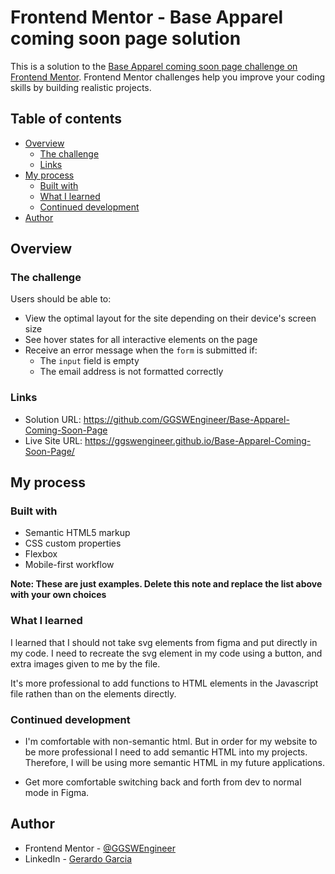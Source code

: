 # Frontend Mentor - Base Apparel coming soon page solution

This is a solution to the [Base Apparel coming soon page challenge on Frontend Mentor](https://www.frontendmentor.io/challenges/base-apparel-coming-soon-page-5d46b47f8db8a7063f9331a0). Frontend Mentor challenges help you improve your coding skills by building realistic projects. 

## Table of contents

- [Overview](#overview)
  - [The challenge](#the-challenge)
  - [Links](#links)
- [My process](#my-process)
  - [Built with](#built-with)
  - [What I learned](#what-i-learned)
  - [Continued development](#continued-development)
- [Author](#author)


## Overview

### The challenge

Users should be able to:

- View the optimal layout for the site depending on their device's screen size
- See hover states for all interactive elements on the page
- Receive an error message when the `form` is submitted if:
  - The `input` field is empty
  - The email address is not formatted correctly

### Links

- Solution URL: https://github.com/GGSWEngineer/Base-Apparel-Coming-Soon-Page
- Live Site URL: https://ggswengineer.github.io/Base-Apparel-Coming-Soon-Page/

## My process

### Built with

- Semantic HTML5 markup
- CSS custom properties
- Flexbox
- Mobile-first workflow

**Note: These are just examples. Delete this note and replace the list above with your own choices**

### What I learned
I learned that I should not take svg elements from figma and put directly in my code. I need to recreate the svg element in my code using a button, and extra images given to me by the file. 

It's more professional to add functions to HTML elements in the Javascript file rathen than on the elements directly.


### Continued development

- I'm comfortable with non-semantic html. But in order for my website to be more professional I need to add semantic HTML into my projects. Therefore, I will be using more semantic HTML in my future applications.

- Get more comfortable switching back and forth from dev to normal mode in Figma.

## Author

- Frontend Mentor - [@GGSWEngineer](https://www.frontendmentor.io/profile/GGSWEngineer)
- LinkedIn - [Gerardo Garcia](www.linkedin.com/in/gerardo-garcia-19a794275)

